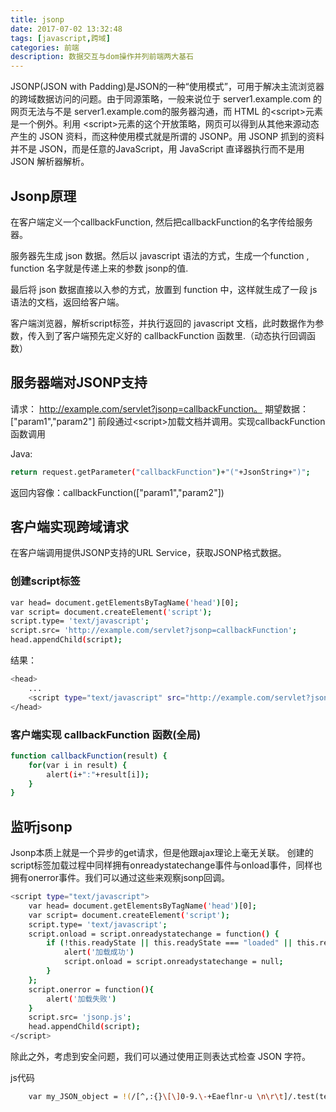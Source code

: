 ```yaml
---
title: jsonp
date: 2017-07-02 13:32:48
tags: [javascript,跨域]
categories: 前端
description: 数据交互与dom操作并列前端两大基石
---
```


JSONP(JSON with Padding)是JSON的一种“使用模式”，可用于解决主流浏览器的跨域数据访问的问题。由于同源策略，一般来说位于 server1.example.com 的网页无法与不是 server1.example.com的服务器沟通，而 HTML 的&lt;script&gt;元素是一个例外。利用 &lt;script&gt;元素的这个开放策略，网页可以得到从其他来源动态产生的 JSON 资料，而这种使用模式就是所谓的 JSONP。用 JSONP 抓到的资料并不是 JSON，而是任意的JavaScript，用 JavaScript 直译器执行而不是用 JSON 解析器解析。
<!--more-->
## Jsonp原理 
在客户端定义一个callbackFunction, 然后把callbackFunction的名字传给服务器。

服务器先生成 json 数据。然后以 javascript 语法的方式，生成一个function , function 名字就是传递上来的参数 jsonp的值.

最后将 json 数据直接以入参的方式，放置到 function 中，这样就生成了一段 js 语法的文档，返回给客户端。

客户端浏览器，解析script标签，并执行返回的 javascript 文档，此时数据作为参数，传入到了客户端预先定义好的 callbackFunction 函数里.（动态执行回调函数）

## 服务器端对JSONP支持

请求： http://example.com/servlet?jsonp=callbackFunction。
期望数据：["param1","param2"]
前段通过&lt;script&gt;加载文档并调用。实现callbackFunction函数调用

Java:
``` bash
return request.getParameter("callbackFunction")+"("+JsonString+")";
```
返回内容像：callbackFunction(["param1","param2"])

## 客户端实现跨域请求

在客户端调用提供JSONP支持的URL Service，获取JSONP格式数据。
### 创建script标签
``` bash
var head= document.getElementsByTagName('head')[0]; 
var script= document.createElement('script'); 
script.type= 'text/javascript'; 
script.src= 'http://example.com/servlet?jsonp=callbackFunction'; 
head.appendChild(script); 
```
结果：
``` bash
<head>
	...
	<script type="text/javascript" src="http://example.com/servlet?jsonp=callbackFunction"></script>
</head>
```
### 客户端实现 callbackFunction 函数(全局)
``` bash
function callbackFunction(result) {  
    for(var i in result) {  
        alert(i+":"+result[i]); 
    }  
}  
```

## 监听jsonp

Jsonp本质上就是一个异步的get请求，但是他跟ajax理论上毫无关联。
创建的script标签加载过程中同样拥有onreadystatechange事件与onload事件，同样也拥有onerror事件。我们可以通过这些来观察jsonp回调。
``` bash
<script type="text/javascript">
	var head= document.getElementsByTagName('head')[0]; 
	var script= document.createElement('script'); 
	script.type= 'text/javascript'; 
	script.onload = script.onreadystatechange = function() { 
		if (!this.readyState || this.readyState === "loaded" || this.readyState === "complete" ) { 
			alert('加载成功')
			script.onload = script.onreadystatechange = null; 
		} 
	}; 
	script.onerror = function(){
		alert('加载失败')
	}
	script.src= 'jsonp.js'; 
	head.appendChild(script); 
</script>
```
除此之外，考虑到安全问题，我们可以通过使用正则表达式检查 JSON 字符。

js代码
``` bash
	var my_JSON_object = !(/[^,:{}\[\]0-9.\-+Eaeflnr-u \n\r\t]/.test(text.replace(/"(\\.|[^"\\])*"/g, ' '))) && eval('(' + text + ')');  
```
